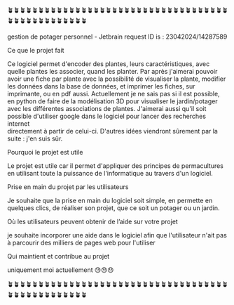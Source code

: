 🪴🪴🪴🪴🪴🪴🪴🪴🪴🪴🪴🪴🪴🪴🪴🪴🪴🪴🪴🪴🪴🪴🪴🪴🪴🪴🪴🪴🪴🪴🪴🪴🪴🪴🪴🪴🪴🪴🪴🪴🪴🪴🪴🪴🪴🪴🪴🪴🪴

gestion de potager personnel - Jetbrain request ID is :  23042024/14287589

Ce que le projet fait


Ce logiciel permet d'encoder des plantes, leurs caractéristiques, avec quelle plantes les associer, quand les planter.
Par après j'aimerai pouvoir avoir une fiche par plante avec la possibilité de visualiser la plante, modifier les données
dans la base de données, et imprimer les fiches, sur imprimante, ou en pdf aussi.  Actuellement je ne sais pas si il est
possible, en python de faire de la modélisation 3D pour visualiser le jardin/potager avec les différentes associations
de plantes.  J'aimerai aussi qu'il soit possible d'utiliser google dans le logiciel pour lancer des recherches internet  
directement à partir de celui-ci.  D'autres idées viendront sûrement par la suite : j'en suis sûr.

Pourquoi le projet est utile


Le projet est utile car il permet d'appliquer des principes de permacultures en utilisant toute la puissance de 
l'informatique au travers d'un logiciel.

Prise en main du projet par les utilisateurs


Je souhaite que la prise en main du logiciel soit simple, en permette en quelques clics, de réaliser son projet, que ce
soit un potager ou un jardin.

Où les utilisateurs peuvent obtenir de l’aide sur votre projet


je souhaite incorporer une aide dans le logiciel afin que l'utilisateur n'ait pas à parcourir des milliers de pages web
pour l'utiliser


Qui maintient et contribue au projet

uniquement moi actuellement 😓😓😓


🪴🪴🪴🪴🪴🪴🪴🪴🪴🪴🪴🪴🪴🪴🪴🪴🪴🪴🪴🪴🪴🪴🪴🪴🪴🪴🪴🪴🪴🪴🪴🪴🪴🪴🪴🪴🪴🪴🪴🪴🪴🪴🪴🪴🪴🪴🪴🪴🪴
